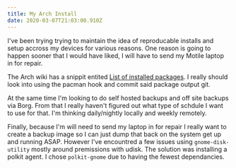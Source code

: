```yaml
---
title: My Arch Install
date: 2020-03-07T21:03:00.910Z
---
```


I've been trying trying to maintain the idea of reproducable installs and setup accross my devices for various reasons. One reason is going to happen sooner that I would have liked, I will have to send my Motile laptop in for repair.

The Arch wiki has a snippit entited [List of installed packages][wiki-installed]. I really should look into using the pacman hook and commit said package output git.

At the same time I'm looking to do self hosted backups and off site backups via Borg. From that I really haven't figured out what type of schdule I want to use for that. I'm thinking daily/nightly locally and weekly remotely.

Finally, because I'm will need to send my laptop in for repair I really want to create a backup image so I can just dump that back on the system get up and running ASAP. However I've encountred a few issues using `gnome-disk-utility` mostly around premissions with udisk. The solution was installing a polkit agent. I chose `polkit-gnome` due to having the fewest dependancies.

[wiki-installed]: https://wiki.archlinux.org/index.php/Pacman/Tips_and_tricks#List_of_installed_packages
